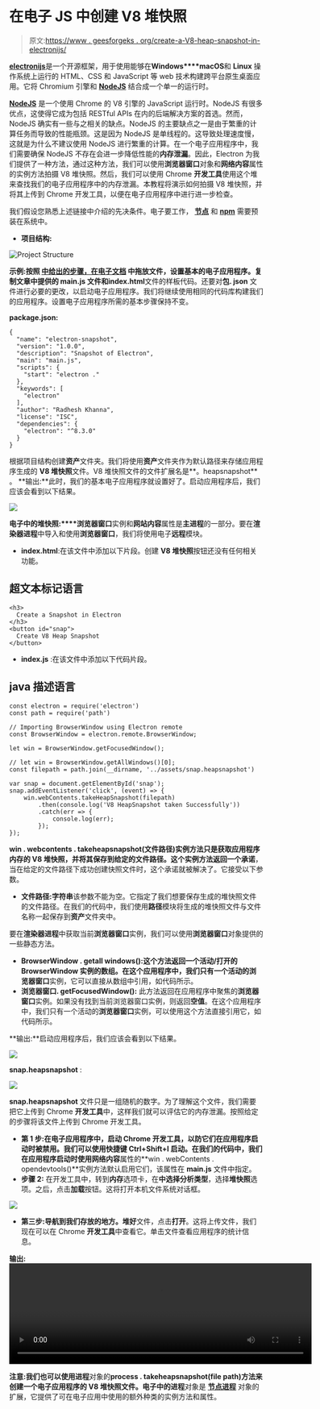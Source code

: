 # 在电子 JS 中创建 V8 堆快照

> 原文:[https://www . geesforgeks . org/create-a-V8-heap-snapshot-in-electronijs/](https://www.geeksforgeeks.org/create-a-v8-heap-snapshot-in-electronjs/)

[**electronijs**](https://www.geeksforgeeks.org/introduction-to-electronjs/)是一个开源框架，用于使用能够在**Windows****macOS**和 **Linux** 操作系统上运行的 HTML、CSS 和 JavaScript 等 web 技术构建跨平台原生桌面应用。它将 Chromium 引擎和 [**NodeJS**](https://www.geeksforgeeks.org/introduction-to-nodejs/) 结合成一个单一的运行时。

[**NodeJS**](https://www.geeksforgeeks.org/introduction-to-nodejs/) 是一个使用 Chrome 的 V8 引擎的 JavaScript 运行时。NodeJS 有很多优点，这使得它成为包括 RESTful APIs 在内的后端解决方案的首选。然而，NodeJS 确实有一些与之相关的缺点。NodeJS 的主要缺点之一是由于繁重的计算任务而导致的性能瓶颈。这是因为 NodeJS 是单线程的。这导致处理速度慢，这就是为什么不建议使用 NodeJS 进行繁重的计算。在一个电子应用程序中，我们需要确保 NodeJS 不存在会进一步降低性能的**内存泄漏**。因此，Electron 为我们提供了一种方法，通过这种方法，我们可以使用**浏览器窗口**对象和**网络内容**属性的实例方法拍摄 V8 堆快照。然后，我们可以使用 Chrome **开发工具**使用这个堆来查找我们的电子应用程序中的内存泄漏。本教程将演示如何拍摄 V8 堆快照，并将其上传到 Chrome 开发工具，以便在电子应用程序中进行进一步检查。

我们假设您熟悉上述链接中介绍的先决条件。电子要工作， [**节点**](https://www.geeksforgeeks.org/introduction-to-nodejs/) 和 [**npm**](https://www.geeksforgeeks.org/node-js-npm-node-package-manager/) 需要预装在系统中。

*   **项目结构:**

![Project Structure](img/5255b0effbf0c8570f65f5c24d45b7ab.png)

**示例:**按照 [**中给出的步骤，在电子文档**](https://www.geeksforgeeks.org/drag-and-drop-files-in-electronjs/) 中拖放文件，设置基本的电子应用程序。复制文章中提供的 **main.js** 文件和**index.html**文件的样板代码。还要对**包. json** 文件进行必要的更改，以启动电子应用程序。我们将继续使用相同的代码库构建我们的应用程序。设置电子应用程序所需的基本步骤保持不变。

**package.json:**

```htmlhtml
{
  "name": "electron-snapshot",
  "version": "1.0.0",
  "description": "Snapshot of Electron",
  "main": "main.js",
  "scripts": {
    "start": "electron ."
  },
  "keywords": [
    "electron"
  ],
  "author": "Radhesh Khanna",
  "license": "ISC",
  "dependencies": {
    "electron": "^8.3.0"
  }
}

```

根据项目结构创建**资产**文件夹。我们将使用**资产**文件夹作为默认路径来存储应用程序生成的 **V8 堆快照**文件。V8 堆快照文件的文件扩展名是**。heapsnapshot** 。
**输出:**此时，我们的基本电子应用程序就设置好了。启动应用程序后，我们应该会看到以下结果。

[![](img/b32d8f95392fcbe0adbaa31fa63d952f.png)](https://media.geeksforgeeks.org/wp-content/uploads/20200512225834/Output-1105.png)

**电子中的堆快照:****浏览器窗口**实例和**网站内容**属性是**主进程**的一部分。要在**渲染器进程**中导入和使用**浏览器窗口**，我们将使用电子**远程**模块。

*   **index.html**:在该文件中添加以下片段。创建 **V8 堆快照**按钮还没有任何相关功能。

## 超文本标记语言

```htmlhtml
<h3>
  Create a Snapshot in Electron
</h3>
<button id="snap">
  Create V8 Heap Snapshot
</button>
```

*   **index.js** :在该文件中添加以下代码片段。

## java 描述语言

```htmlhtml
const electron = require('electron')
const path = require('path')

// Importing BrowserWindow using Electron remote
const BrowserWindow = electron.remote.BrowserWindow;

let win = BrowserWindow.getFocusedWindow();

// let win = BrowserWindow.getAllWindows()[0];
const filepath = path.join(__dirname, '../assets/snap.heapsnapshot')

var snap = document.getElementById('snap');
snap.addEventListener('click', (event) => {
    win.webContents.takeHeapSnapshot(filepath)
        .then(console.log('V8 HeapSnapshot taken Successfully'))
        .catch(err => {
            console.log(err);
        });
});
```

**win . webcontents . takeheapsnapshot(文件路径)**实例方法只是获取应用程序内存的 V8 堆快照，并将其保存到给定的文件路径。这个实例方法返回一个**承诺**，当在给定的文件路径下成功创建快照文件时，这个承诺就被解决了。它接受以下参数。

*   **文件路径:字符串**该参数不能为空。它指定了我们想要保存生成的堆快照文件的文件路径。在我们的代码中，我们使用**路径**模块将生成的堆快照文件与文件名称一起保存到**资产**文件夹中。

要在**渲染器进程**中获取当前**浏览器窗口**实例，我们可以使用**浏览器窗口**对象提供的一些静态方法。

*   **BrowserWindow . getall windows():**这个方法返回一个活动/打开的 **BrowserWindow** 实例的数组。在这个应用程序中，我们只有一个活动的**浏览器窗口**实例，它可以直接从数组中引用，如代码所示。
*   **浏览器窗口. getFocusedWindow():** 此方法返回在应用程序中聚焦的**浏览器窗口**实例。如果没有找到当前浏览器窗口实例，则返回**空值**。在这个应用程序中，我们只有一个活动的**浏览器窗口**实例，可以使用这个方法直接引用它，如代码所示。

**输出:**启动应用程序后，我们应该会看到以下结果。

[![](img/df5be22c7be1245a9e39064f62dec98f.png)](https://media.geeksforgeeks.org/wp-content/uploads/20200607034114/Output-1-GIF6.gif)

**snap.heapsnapshot** :

[![](img/6bd1e163c728aee0ce0c22dd766b170a.png)](https://media.geeksforgeeks.org/wp-content/uploads/20200607034352/Output-2106.png)

**snap.heapsnapshot** 文件只是一组随机的数字。为了理解这个文件，我们需要把它上传到 Chrome **开发工具**中，这样我们就可以评估它的内存泄漏。按照给定的步骤将该文件上传到 Chrome 开发工具。

*   **第 1 步:**在电子应用程序中，启动 Chrome 开发工具，以防它们在应用程序启动时被禁用。我们可以使用快捷键 **Ctrl+Shift+I** 启动。在我们的代码中，我们在应用程序启动时使用**网络内容**属性的**win . webContents . opendevtools()**实例方法默认启用它们，该属性在 **main.js** 文件中指定。
*   **步骤 2:** 在开发工具中，转到**内存**选项卡，在**中选择分析类型**，选择**堆快照**选项。之后，点击**加载**按钮。这将打开本机文件系统对话框。

[![](img/6fe67f53f66ebb3681993f8af7096830.png)](https://media.geeksforgeeks.org/wp-content/uploads/20200607035341/Output-386.png)

*   **第三步:**导航到我们存放**的地方。堆好**文件，点击**打开**。这将上传文件，我们现在可以在 Chrome **开发工具**中查看它。单击文件查看应用程序的统计信息。

**输出:** <video width="600" height="200" controls="" autoplay=""><source src="https://media.geeksforgeeks.org/wp-content/uploads/20200614131422/Output-211.mp4" type="video/mp4" class="aligncenter"></video> 

**注意:**我们也可以使用**进程**对象的**process . takeheapsnapshot(file path)**方法来创建一个电子应用程序的 V8 堆快照文件。电子中的**进程**对象是 [**节点进程**](https://nodejs.org/api/process.html) 对象的扩展，它提供了可在电子应用中使用的额外种类的实例方法和属性。
